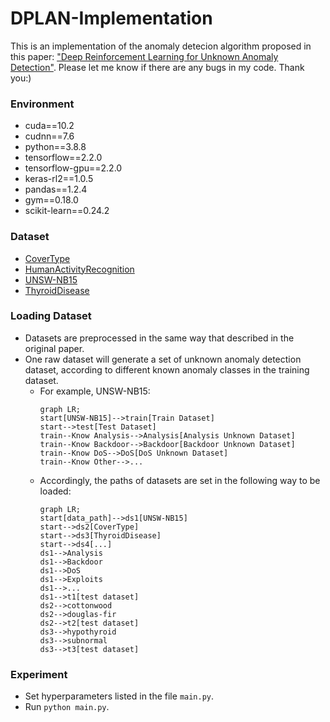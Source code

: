 # DPLAN-Implementation
This is an implementation of the anomaly detecion algorithm proposed in this paper: ["Deep Reinforcement Learning for Unknown Anomaly Detection"](https://arxiv.org/pdf/2009.06847.pdf). Please let me know if there are any bugs in my code. Thank you:)
### Environment
* cuda==10.2
* cudnn==7.6
* python==3.8.8
* tensorflow==2.2.0
* tensorflow-gpu==2.2.0
* keras-rl2==1.0.5
* pandas==1.2.4
* gym==0.18.0
* scikit-learn==0.24.2
### Dataset
* [CoverType](https://archive.ics.uci.edu/ml/datasets/covertype)
* [HumanActivityRecognition](https://archive.ics.uci.edu/ml/datasets/Human+Activity+Recognition+Using+Smartphones)
* [UNSW-NB15](https://cloudstor.aarnet.edu.au/plus/index.php/s/2DhnLGDdEECo4ys)
* [ThyroidDisease](https://archive.ics.uci.edu/ml/datasets/Thyroid+Disease)
### Loading Dataset
* Datasets are preprocessed in the same way that described in the original paper.
* One raw dataset will generate a set of unknown anomaly detection dataset, according to different known anomaly classes in the training dataset.
  * For example, UNSW-NB15:
    ```mermaid
    graph LR;
    start[UNSW-NB15]-->train[Train Dataset]
    start-->test[Test Dataset]
    train--Know Analysis-->Analysis[Analysis Unknown Dataset]
    train--Know Backdoor-->Backdoor[Backdoor Unknown Dataset]
    train--Know DoS-->DoS[DoS Unknown Dataset]
    train--Know Other-->...
    ```
  * Accordingly, the paths of datasets are set in the following way to be loaded:
    ```mermaid
    graph LR;
    start[data_path]-->ds1[UNSW-NB15]
    start-->ds2[CoverType]
    start-->ds3[ThyroidDisease]
    start-->ds4[...]
    ds1-->Analysis
    ds1-->Backdoor
    ds1-->DoS
    ds1-->Exploits
    ds1-->...
    ds1-->t1[test dataset]
    ds2-->cottonwood
    ds2-->douglas-fir
    ds2-->t2[test dataset]
    ds3-->hypothyroid
    ds3-->subnormal
    ds3-->t3[test dataset]
    ```
    
### Experiment
* Set hyperparameters listed in the file `main.py`.
* Run `python main.py`.